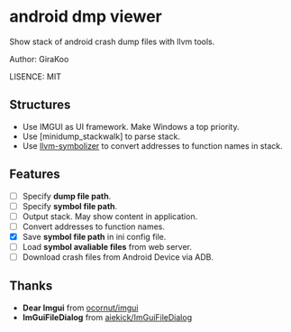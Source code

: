 # android dmp viewer

Show stack of android crash dump files with llvm tools.

Author: GiraKoo

LISENCE: MIT

## Structures

- Use IMGUI as UI framework. Make Windows a top priority.
- Use [minidump_stackwalk] to parse stack.
- Use [llvm-symbolizer](https://llvm.org/docs/CommandGuide/llvm-symbolizer.html) to convert addresses to function names in stack.

## Features

- [ ] Specify **dump file path**.
- [ ] Specify **symbol file path**.
- [ ] Output stack. May show content in application.
- [ ] Convert addresses to function names.
- [x] Save **symbol file path** in ini config file.
- [ ] Load **symbol avaliable files** from web server.
- [ ] Download crash files from Android Device via ADB.

## Thanks

- **Dear Imgui** from [ocornut/imgui](https://github.com/ocornut/imgui)
- **ImGuiFileDialog** from [aiekick/ImGuiFileDialog](https://github.com/aiekick/ImGuiFileDialog)
